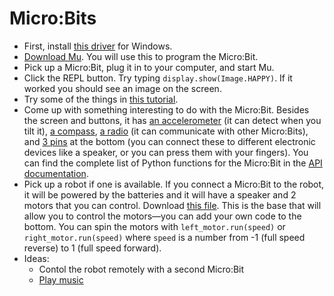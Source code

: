 # Micro:Bits

- First, install [this driver](https://developer.mbed.org/handbook/Windows-serial-configuration) for Windows.
- [Download Mu](https://codewith.mu/). You will use this to program the Micro:Bit.
- Pick up a Micro:Bit, plug it in to your computer, and start Mu.
- Click the REPL button. Try typing `display.show(Image.HAPPY)`. If it worked you should see an image on the screen.
- Try some of the things in [this tutorial](http://microbit-micropython.readthedocs.io/en/latest/tutorials/hello.html).
- Come up with something interesting to do with the Micro:Bit. Besides the screen and buttons, it has [an accelerometer](http://microbit-micropython.readthedocs.io/en/latest/tutorials/movement.html) (it can detect when you tilt it), [a compass](http://microbit-micropython.readthedocs.io/en/latest/tutorials/direction.html), [a radio](http://microbit-micropython.readthedocs.io/en/latest/tutorials/radio.html) (it can communicate with other Micro:Bits), and [3 pins](http://microbit-micropython.readthedocs.io/en/latest/tutorials/io.html) at the bottom (you can connect these to different electronic devices like a speaker, or you can press them with your fingers). You can find the complete list of Python functions for the Micro:Bit in the [API documentation](http://microbit-micropython.readthedocs.io/en/latest/microbit_micropython_api.html).
- Pick up a robot if one is available. If you connect a Micro:Bit to the robot, it will be powered by the batteries and it will have a speaker and 2 motors that you can control. Download [this file](microbit_robot_base.py). This is the base that will allow you to control the motors&mdash;you can add your own code to the bottom. You can spin the motors with `left_motor.run(speed)` or `right_motor.run(speed)` where `speed` is a number from -1 (full speed reverse) to 1 (full speed forward).
- Ideas:
    - Contol the robot remotely with a second Micro:Bit
    - [Play music](http://microbit-micropython.readthedocs.io/en/latest/tutorials/music.html)
